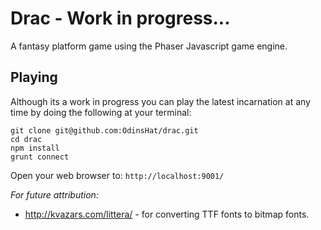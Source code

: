 Drac - Work in progress...
==========================

A fantasy platform game using the Phaser Javascript game engine.

## Playing
Although its a work in progress you can play the latest incarnation at any
time by doing the following at your terminal:

```
git clone git@github.com:OdinsHat/drac.git
cd drac
npm install
grunt connect
```

Open your web browser to: ```http://localhost:9001/```


_For future attribution:_

* http://kvazars.com/littera/ - for converting TTF fonts to bitmap fonts.
